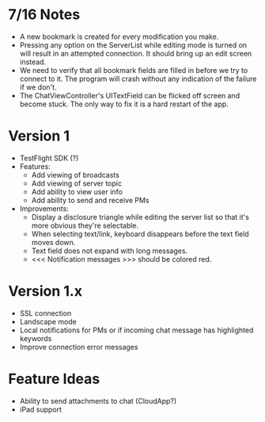 # 7/16 Notes
* A new bookmark is created for every modification you make.
* Pressing any option on the ServerList while editing mode is turned on will result in an attempted connection. It should bring up an edit screen instead.
* We need to verify that all bookmark fields are filled in before we try to connect to it. The program will crash without any indication of the failure if we don't.
* The ChatViewController's UITextField can be flicked off screen and become stuck. The only way to fix it is a hard restart of the app.

# Version 1
* TestFlight SDK (?)
* Features:
    * Add viewing of broadcasts
    * Add viewing of server topic
    * Add ability to view user info
    * Add ability to send and receive PMs
* Improvements:
	* Display a disclosure triangle while editing the server list so that it's more obvious they're selectable.
	* When selecting text/link, keyboard disappears before the text field moves down.
	* Text field does not expand with long messages.
	* <<< Notification messages >>> should be colored red.

# Version 1.x
* SSL connection
* Landscape mode
* Local notifications for PMs or if incoming chat message has highlighted keywords
* Improve connection error messages

# Feature Ideas
* Ability to send attachments to chat (CloudApp?)
* iPad support